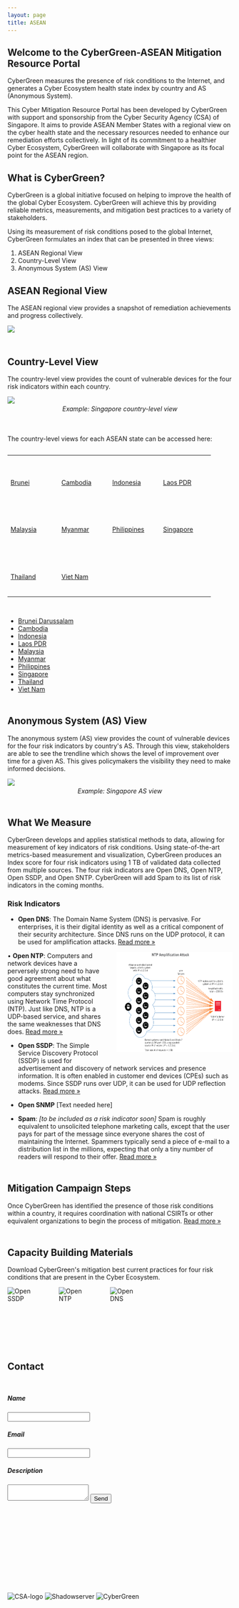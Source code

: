 ```yaml
---
layout: page
title: ASEAN
---
```

## Welcome to the CyberGreen-ASEAN Mitigation Resource Portal

CyberGreen measures the presence of risk conditions to the Internet, and generates a Cyber Ecosystem health state index by country and AS (Anonymous System).

This Cyber Mitigation Resource Portal has been developed by CyberGreen with support and sponsorship from the Cyber Security Agency (CSA) of Singapore. It aims to provide ASEAN Member States with a regional view on the cyber health state and the necessary resources needed to enhance our remediation efforts collectively. In light of its commitment to a healthier Cyber Ecosystem, CyberGreen will collaborate with Singapore as its focal point for the ASEAN region.

## What is CyberGreen?

CyberGreen is a global initiative focused on helping to improve the health of the global Cyber Ecosystem. CyberGreen will achieve this by providing reliable metrics, measurements, and mitigation best practices to a variety of stakeholders.

Using its measurement of risk conditions posed to the global Internet, CyberGreen formulates an index that can be presented in three views: 

1. ASEAN Regional View
2. Country-Level View
3. Anonymous System (AS) View

<div style="margin-bottom: 25px">
</div>

## ASEAN Regional View

The ASEAN regional view provides a snapshot of remediation achievements and progress collectively.

<div>
  <img src="{{site.media}}asean-level.png"/>
</div>

<div style="margin-bottom: 50px">
</div>

## Country-Level View

The country-level view provides the count of vulnerable devices for the four risk indicators within each country. 

<div>
  <img src="{{site.media}}sing-country-level.png"/>
  <center><imgcaption><i> Example: Singapore country-level view </i></imgcaption></center>
</div>

<div style="margin-bottom: 50px">
</div>

The country-level views for each ASEAN state can be accessed here:

<div class="content">
<table style="border-spacing: 10px;">
<table cellspacing="0" cellpadding="10px">
    <tbody>
        <tr>
            <td width="100" height="100">
            <div class="flag_back"><img border="0" src="http://flags.fmcdn.net/data/flags/normal/bn.png" alt=""><br>
            <a target="_blank" href="http://stats.cybergreen.net/place/brunei/">Brunei</a></div>
            </td>
            <td width="100" height="100">
            <div class="flag_back"><img border="0" src="http://flags.fmcdn.net/data/flags/normal/kh.png" alt=""><br>
            <a target="_blank" href="http://stats.cybergreen.net/place/cambodia/">Cambodia</a></div>
            </td>
            <td width="100" height="100">
            <div class="flag_back"><img border="0" src="http://flags.fmcdn.net/data/flags/normal/id.png" alt=""><br>
            <a target="_blank" href="http://stats.cybergreen.net/place/indonesia/">Indonesia</a></div>
            </td>
            <td width="100" height="100">
            <div class="flag_back"><img border="0" src="http://flags.fmcdn.net/data/flags/normal/la.png" alt=""><br>
            <a target="_blank" href="http://stats.cybergreen.net/place/laos/">Laos PDR</a></div>
            </td>
        </tr>
        <tr>
            <td width="100" height="100">
            <div class="flag_back"><img border="0" src="http://flags.fmcdn.net/data/flags/normal/my.png" alt=""><br>
            <a target="_blank" href="http://stats.cybergreen.net/place/malaysia/">Malaysia</a></div>
            </td>
            <td width="100" height="100">
            <div class="flag_back"><img border="0" src="http://flags.fmcdn.net/data/flags/normal/mm.png" alt=""><br>
            <a target="_blank" href="http://stats.cybergreen.net/place/myanmar/">Myanmar</a></div>
            </td>
            <td width="100" height="100">
            <div class="flag_back"><img border="0" src="http://flags.fmcdn.net/data/flags/normal/ph.png" alt=""><br>
            <a target="_blank" href="http://stats.cybergreen.net/place/philippines/">Philippines</a></div>
            </td>
            <td width="100" height="100">
            <div class="flag_back"><img border="0" src="http://flags.fmcdn.net/data/flags/normal/sg.png" alt=""><br>
            <a target="_blank" href="http://stats.cybergreen.net/place/Singapore/">Singapore</a></div>
            </td>
        </tr>
         <tr>
            <td width="100" height="100">
            <div class="flag_back"><img border="0" src="http://flags.fmcdn.net/data/flags/normal/th.png" alt=""><br>
            <a target="_blank" href="http://stats.cybergreen.net/place/thailand/">Thailand</a></div>
            </td>
            <td width="100" height="100">
            <div class="flag_back"><img border="0" src="http://flags.fmcdn.net/data/flags/normal/vn.png" alt=""><br>
            <a target="_blank" href="http://stats.cybergreen.net/place/vietnam/">Viet Nam</a></div>
            </td>
        </tr>
    </tbody>
</table>
</div>
<br>

*  <a href="http://stats.cybergreen.net/place/brunei/">Brunei Darussalam</a>
*  <a href="http://stats.cybergreen.net/place/cambodia/">Cambodia</a>
*  <a href="http://stats.cybergreen.net/place/indonesia/">Indonesia</a>
*  <a href="http://stats.cybergreen.net/place/laos/">Laos PDR</a>
*  <a href="http://stats.cybergreen.net/place/malaysia">Malaysia</a>
*  <a href="http://stats.cybergreen.net/place/myanmar">Myanmar</a>
*  <a href="http://stats.cybergreen.net/place/philippines">Philippines</a>
*  <a href="http://stats.cybergreen.net/place/singapore ">Singapore </a>
*  <a href="http://stats.cybergreen.net/place/thailand">Thailand</a>
*  <a href="http://stats.cybergreen.net/place/vietnam/">Viet Nam</a>

<div style="margin-bottom: 50px">
</div>

## Anonymous System (AS) View

The anonymous system (AS) view provides the count of vulnerable devices for the four risk indicators by country's AS. Through this view, stakeholders are able to see the trendline which shows the level of improvement over time for a given AS. This gives policymakers the visibility they need to make informed decisions.

<div>
  <img src="{{site.media}}sing-as-level.png"/>
  <center><imgcaption><i> Example: Singapore AS view </i></imgcaption></center>
</div>

<div style="margin-bottom: 50px">
</div>

## What We Measure

CyberGreen develops and applies statistical methods to data, allowing for measurement of key indicators of risk conditions. Using state-of-the-art metrics-based measurement and visualization, CyberGreen produces an Index score for four risk indicators using 1 TB of validated data collected from multiple sources. The four risk indicators are Open DNS, Open NTP, Open SSDP, and Open SNTP. CyberGreen will add Spam to its list of risk indicators in the coming months.

### Risk Indicators

+ <b>Open DNS</b>: The Domain Name System (DNS) is pervasive. For enterprises, it is their digital identity as well as a critical component of their security architecture. Since DNS runs on the UDP protocol, it can be used for amplification attacks. <a href="http://stats.cybergreen.net/risk/opendns/">Read more &raquo;</a>

<img style="float: right; margin: 0px 0px 15px 15px;" src="/img/medialibrary/openntprisk.png" width="260" height="225" /> • <b>Open NTP</b>: Computers and network devices have a perversely strong need to have good agreement about what constitutes the current time. Most computers stay synchronized using Network Time Protocol (NTP). Just like DNS, NTP is a UDP-based service, and shares the same weaknesses that DNS does. <a href="http://stats.cybergreen.net/risk/openntp/">Read more &raquo;</a>

+ <b>Open SSDP</b>: The Simple Service Discovery Protocol (SSDP) is used for advertisement and discovery of network services and presence information. It is often enabled in customer end devices (CPEs) such as modems. Since SSDP runs over UDP, it can be used for UDP reflection attacks. <a href="http://stats.cybergreen.net/risk/openssdp/">Read more &raquo;</a>

+ <b>Open SNMP</b> [Text needed here]

+ <b>Spam</b>: <i>[to be included as a risk indicator soon]</i> Spam is roughly equivalent to unsolicited telephone marketing calls, except that the user pays for part of the message since everyone shares the cost of maintaining the Internet. Spammers typically send a piece of e-mail to a distribution list in the millions, expecting that only a tiny number of readers will respond to their offer. <a href="http://stats.cybergreen.net/risk/spam/">Read more &raquo;</a> 

<div style="margin-bottom: 50px">
</div>

## Mitigation Campaign Steps
Once CyberGreen has identified the presence of those risk conditions within a country, it requires coordination with national CSIRTs or other equivalent organizations to begin the process of mitigation. <a href="/mitigation/campaign-steps/">Read more &raquo;</a> 

<div style="margin-bottom: 50px">
</div>

## Capacity Building Materials
Download CyberGreen's mitigation best current practices for four risk conditions that are present in the Cyber Ecosystem.

<p>
<a download="Open SSDP" href="/img/medialibrary/Open SSDP.pptx" title="Open SSDP">
    <img alt="Open SSDP" src="{{site.media}}document-green.png" style="float: left; margin: 0px 40px 40px 0px;" width="75" height="75"></a>
<a download="Open NTP" href="/img/medialibrary/Open SSDP.pptx" title="Open NTP">
    <img alt="Open NTP" src="{{site.media}}document-green.png" style="float: left; margin: 0px 40px 40px 0px;" width="75" height="75"></a> 
<a download="Open DNS" href="/img/medialibrary/Open SSDP.pptx" title="Open DNS">
    <img alt="Open DNS" src="{{site.media}}document-green.png" style="float: left; margin: 0px 40px 40px 0px;" width="75" height="75"></a>
<br style="clear:both;">
</p>

<div style="margin-bottom: 50px">
</div>   

## Contact

<div class="wrapper" style="margin-bottom:50px; margin-top:50px">
    <form action="https://formspree.io/contact@cybergreen.net"
          method="POST">
          <h5>Name</h5>
        <input type="text" name="name" />
        <h5>Email</h5>
        <input type="email" name="_replyto" />
        <h5>Description</h5>
        <textarea  name="description"> </textarea>
        <input type="submit" value="Send">
    </form>
</div>

<div style="margin-bottom: 200px">
</div>  

<img class="alignnone wp-image-210 aligncenter" src="{{site.media}}csa-logo.jpg" alt="CSA-logo" /> <img class="alignnone size-full wp-image-171 aligncenter" src="{{site.media}}Shadowserver.png" alt="Shadowserver" width="200" height="90" /> <img class="alignnone size-full wp-image-171 aligncenter" src="{{site.media}}CG_Logo_Colorchange_GreyandGreen.png" alt="CyberGreen" width="250" height="90" /> 
